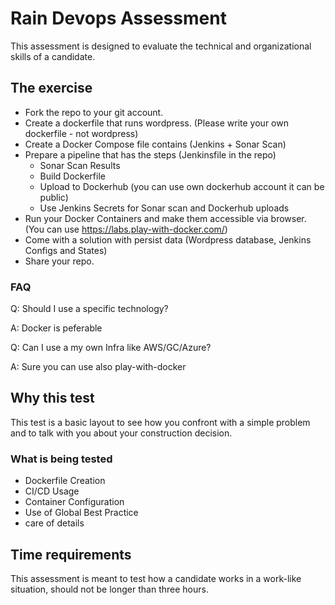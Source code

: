 # Rain Devops Assessment

This assessment is designed to evaluate the technical and organizational skills of a candidate.

## The exercise

- Fork the repo to your git account.
- Create a dockerfile that runs wordpress. (Please write your own dockerfile - not wordpress)
- Create a Docker Compose file contains (Jenkins + Sonar Scan)
- Prepare a pipeline that has the steps (Jenkinsfile in the repo)
  - Sonar Scan Results
  - Build Dockerfile
  - Upload to Dockerhub (you can use own dockerhub account it can be public)
  - Use Jenkins Secrets for Sonar scan and Dockerhub uploads
- Run your Docker Containers and make them accessible via browser. (You can use https://labs.play-with-docker.com/)
- Come with a solution with persist data (Wordpress database, Jenkins Configs and States)
- Share your repo.

### FAQ

Q: Should I use a specific technology?

A: Docker is peferable

Q: Can I use a my own Infra like AWS/GC/Azure?

A: Sure you can use also play-with-docker

## Why this test

This test is a basic layout to see how you confront with a simple problem and to talk with you about your construction decision.

### What is being tested

- Dockerfile Creation
- CI/CD Usage
- Container Configuration
- Use of Global Best Practice
- care of details

## Time requirements

This assessment is meant to test how a candidate works in a work-like situation, should not be longer than three hours.

